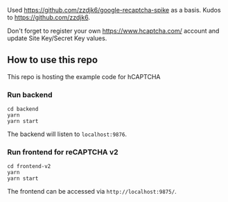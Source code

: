 Used https://github.com/zzdjk6/google-recaptcha-spike as a basis.
Kudos to https://github.com/zzdjk6.

Don't forget to register your own https://www.hcaptcha.com/ account and update Site Key/Secret Key values.  

## How to use this repo

This repo is hosting the example code for hCAPTCHA

### Run backend

```shell
cd backend
yarn
yarn start
```

The backend will listen to `localhost:9876`.

### Run frontend for reCAPTCHA v2

```shell
cd frontend-v2
yarn
yarn start
```

The frontend can be accessed via `http://localhost:9875/`.